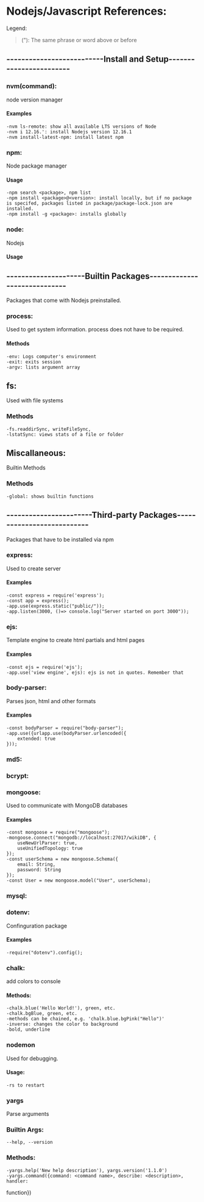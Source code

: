 # Nodejs/Javascript References:
Legend:
>("): The same phrase or word above or before

## --------------------------Install and Setup------------------------

### nvm(command): 
node version manager
#### Examples
	-nvm ls-remote: show all available LTS versions of Node
	-nvm i 12.16.': install Nodejs version 12.16.1
	-nvm install-latest-npm: install latest npm
	

### npm:	
Node package manager
#### Usage
	-npm search <package>, npm list
	-npm install <package>@<version>: install locally, but if no package is specifed, packages listed in package/package-lock.json are installed.
	-npm install -g <package>: installs globally 

### node:	
Nodejs
#### Usage


## ---------------------Builtin Packages-----------------------------
Packages that come with Nodejs preinstalled.
### process:
Used to get system information.
process does not have to be required.
#### Methods
	-env: Logs computer's environment
	-exit: exits session
	-argv: lists argument array
		

## fs:
Used with file systems
### Methods
	-fs.readdirSync, writeFileSync, 
	-lstatSync: views stats of a file or folder

## Miscallaneous:
Builtin Methods
### Methods
	-global: shows builtin functions

## -----------------------Third-party Packages---------------------------
Packages that have to be installed via npm	
### express:
Used to create server
#### Examples
	-const express = require('express');
	-const app = express();
	-app.use(express.static("public/"));
	-app.listen(3000, ()=> console.log("Server started on port 3000"));

### ejs:
Template engine to create html partials and html pages
#### Examples
	-const ejs = require('ejs');
	-app.use('view engine', ejs): ejs is not in quotes. Remember that

### body-parser:
Parses json, html and other formats
#### Examples
	-const bodyParser = require("body-parser");
	-app.use({urlapp.use(bodyParser.urlencoded({
		extended: true
	}));

### md5:

### bcrypt:

### mongoose:
Used to communicate with MongoDB databases
#### Examples
	-const mongoose = require("mongoose");
	-mongoose.connect("mongodb://localhost:27017/wikiDB", {
		useNewUrlParser: true,
		useUnifiedTopology: true
	});
	-const userSchema = new mongoose.Schema({
		email: String,
		password: String
	});
	-const User = new mongoose.model("User", userSchema);

### mysql:	

### dotenv:
Confinguration package
#### Examples
	-require("dotenv").config();

### chalk:
add colors to console
#### Methods:
	-chalk.blue('Hello World!'), green, etc.
	-chalk.bgBlue, green, etc.
	-methods can be chained, e.g. 'chalk.blue.bgPink("Hello")'
	-inverse: changes the color to background
	-bold, underline

### nodemon
Used for debugging. 
#### Usage:
	-rs to restart
### yargs
Parse arguments
### Builtin Args:
	--help, --version
### Methods:
	-yargs.help('New help description'), yargs.version('1.1.0')
	-yargs.command({command: <command name>, describe: <description>, handler:
function})
		
